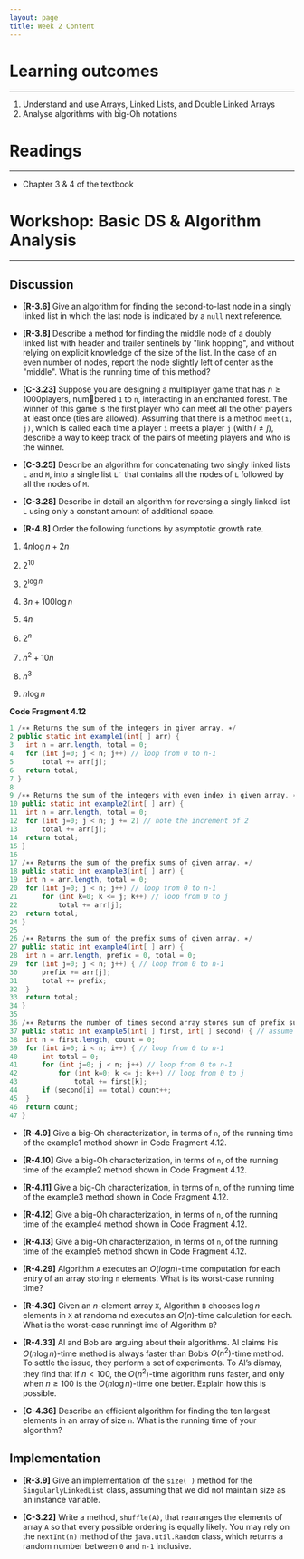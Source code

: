 ```yaml
---
layout: page
title: Week 2 Content
---
```


# Learning outcomes
-----
1.   Understand and use Arrays, Linked Lists, and Double Linked Arrays
2.   Analyse algorithms with big-Oh notations



# Readings

-----
*   Chapter 3 & 4 of the textbook



# Workshop: Basic DS & Algorithm Analysis

-----
## Discussion

* **[R-3.6]** Give an algorithm for finding the second-to-last node in a singly linked list in which the last node is indicated by a `null` next reference.



* **[R-3.8]** Describe a method for finding the middle node of a doubly linked list with header and trailer sentinels by "link hopping", and without relying on explicit knowledge of the size of the list. In the case of an even number of nodes, report the node slightly left of center as the "middle". What is the running time of this method?



*   **[C-3.23]** Suppose you are designing a multiplayer game that has $n ≥ 1000$​​​​​ players, numbered `1` to `n`, interacting in an enchanted forest. The winner of this game is the first player who can meet all the other players at least once (ties are allowed). Assuming that there is a method `meet(i, j)`, which is called each time a player `i` meets a player `j` (with $i \neq j$), describe a way to keep track of the pairs of meeting players and who is the winner.



*   **[C-3.25]** Describe an algorithm for concatenating two singly linked lists `L` and `M`, into a single list `L′` that contains all the nodes of `L` followed by all the nodes of `M`.



*   **[C-3.28]** Describe in detail an algorithm for reversing a singly linked list `L` using only a constant amount of additional space.



* **[R-4.8]** Order the following functions by asymptotic growth rate.

1.   $4n\log n+2n$​​

2.   $2^{10}$
3.   $2^{\log n}$​
4.   $3n+100\log n$​
5.   $4n$
6.   $2^n$
7.   $n^2 +10n$
8.   $n^3$
9.   $n\log n$​



**Code Fragment 4.12**

```java
1 /∗∗ Returns the sum of the integers in given array. ∗/ 
2 public static int example1(int[ ] arr) { 
3 	int n = arr.length, total = 0;
4 	for (int j=0; j < n; j++) // loop from 0 to n-1
5 		total += arr[j];
6 	return total;
7 }
8
9 /∗∗ Returns the sum of the integers with even index in given array. ∗/
10 public static int example2(int[ ] arr) {
11 	int n = arr.length, total = 0;
12 	for (int j=0; j < n; j += 2) // note the increment of 2
13 		total += arr[j];
14 	return total;
15 }
16
17 /∗∗ Returns the sum of the prefix sums of given array. ∗/
18 public static int example3(int[ ] arr) {
19 	int n = arr.length, total = 0;
20 	for (int j=0; j < n; j++) // loop from 0 to n-1
21 		for (int k=0; k <= j; k++) // loop from 0 to j
22 			total += arr[j];
23 	return total;
24 }
25
26 /∗∗ Returns the sum of the prefix sums of given array. ∗/
27 public static int example4(int[ ] arr) {
28 	int n = arr.length, prefix = 0, total = 0;
29 	for (int j=0; j < n; j++) { // loop from 0 to n-1
30 		prefix += arr[j];
31 		total += prefix;
32 	}
33 	return total;
34 }
35
36 /∗∗ Returns the number of times second array stores sum of prefix sums from first. ∗/
37 public static int example5(int[ ] first, int[ ] second) { // assume equal-length arrays
38 	int n = first.length, count = 0;
39 	for (int i=0; i < n; i++) { // loop from 0 to n-1
40 		int total = 0;
41 		for (int j=0; j < n; j++) // loop from 0 to n-1
42 			for (int k=0; k <= j; k++) // loop from 0 to j
43 				total += first[k];
44 		if (second[i] == total) count++;
45 	}
46 	return count;
47 }
```



*   **[R-4.9]** Give a big-Oh characterization, in terms of `n`, of the running time of the example1 method shown in Code Fragment 4.12.



*   **[R-4.10]** Give a big-Oh characterization, in terms of `n`, of the running time of the example2 method shown in Code Fragment 4.12.



*   **[R-4.11]** Give a big-Oh characterization, in terms of `n`, of the running time of the example3 method shown in Code Fragment 4.12.



*   **[R-4.12]** Give a big-Oh characterization, in terms of `n`, of the running time of the example4 method shown in Code Fragment 4.12.



*   **[R-4.13]** Give a big-Oh characterization, in terms of `n`, of the running time of the example5 method shown in Code Fragment 4.12.



*   **[R-4.29]** Algorithm `A` executes an $O(logn)$-time computation for each entry of an array storing `n` elements. What is its worst-case running time?



*   **[R-4.30]** Given an $n$-element array `X`, Algorithm `B` chooses $\log n$ elements in `X` at randoma nd executes an $O(n)$​-time calculation for each. What is the worst-case runningt ime of Algorithm `B`?



*   **[R-4.33]** Al and Bob are arguing about their algorithms. Al claims his $O(n\log n)$​-time method is always faster than Bob’s $O(n^2)$​-time method. To settle the issue, they perform a set of experiments. To Al’s dismay, they find that if $n < 100$, the
    $O(n^2)$-time algorithm runs faster, and only when $n \geq 100$ is the $O(n\log n)$-time one better. Explain how this is possible.



*   **[C-4.36]** Describe an efficient algorithm for finding the ten largest elements in an array of size `n`. What is the running time of your algorithm?



## Implementation

* **[R-3.9]** Give an implementation of the `size( )` method for the `SingularlyLinkedList` class, assuming that we did not maintain size as an instance variable.



* **[C-3.22]** Write a method, `shuffle(A)`, that rearranges the elements of array `A` so that every possible ordering is equally likely. You may rely on the `nextInt(n)` method of the `java.util.Random` class, which returns a random number between `0` and `n-1` inclusive.



